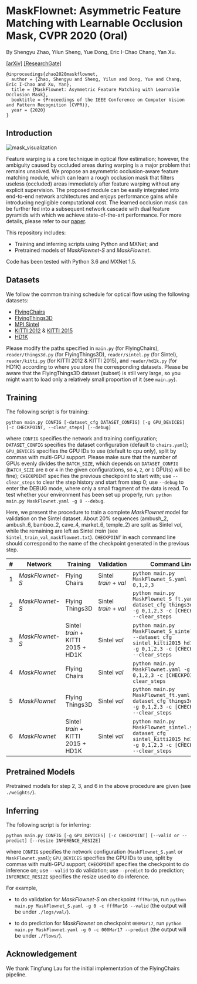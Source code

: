 # MaskFlownet: Asymmetric Feature Matching with Learnable Occlusion Mask, CVPR 2020 (Oral)

By Shengyu Zhao, Yilun Sheng, Yue Dong, Eric I-Chao Chang, Yan Xu.

[[arXiv]](https://arxiv.org/pdf/2003.10955.pdf) [[ResearchGate]](https://www.researchgate.net/publication/340115724)

```
@inproceedings{zhao2020maskflownet,
  author = {Zhao, Shengyu and Sheng, Yilun and Dong, Yue and Chang, Eric I-Chao and Xu, Yan},
  title = {MaskFlownet: Asymmetric Feature Matching with Learnable Occlusion Mask},
  booktitle = {Proceedings of the IEEE Conference on Computer Vision and Pattern Recognition (CVPR)},
  year = {2020}
}
```

## Introduction

![mask_visualization](./images/mask_visualization.gif)

Feature warping is a core technique in optical flow estimation; however, the ambiguity caused by occluded areas during warping is a major problem that remains unsolved. We propose an asymmetric occlusion-aware feature matching module, which can learn a rough occlusion mask that filters useless (occluded) areas immediately after feature warping without any explicit supervision. The proposed module can be easily integrated into end-to-end network architectures and enjoys performance gains while introducing negligible computational cost. The learned occlusion mask can be further fed into a subsequent network cascade with dual feature pyramids with which we achieve state-of-the-art performance. For more details, please refer to our [paper](https://arxiv.org/pdf/2003.10955.pdf).

This repository includes:

- Training and inferring scripts using Python and MXNet; and
- Pretrained models of *MaskFlownet-S* and *MaskFlownet*.

Code has been tested with Python 3.6 and MXNet 1.5.

## Datasets

We follow the common training schedule for optical flow using the following datasets:

- [FlyingChairs](https://lmb.informatik.uni-freiburg.de/resources/datasets/FlyingChairs.en.html)
- [FlyingThings3D](https://lmb.informatik.uni-freiburg.de/resources/datasets/SceneFlowDatasets.en.html)
- [MPI Sintel](http://sintel.is.tue.mpg.de/downloads)
- [KITTI 2012](http://www.cvlibs.net/datasets/kitti/eval_stereo_flow.php?benchmark=flow) & [KITTI 2015](http://www.cvlibs.net/datasets/kitti/eval_scene_flow.php?benchmark=flow)
- [HD1K](http://hci-benchmark.iwr.uni-heidelberg.de/)

Please modify the paths specified in `main.py` (for FlyingChairs), `reader/things3d.py` (for FlyingThings3D), `reader/sintel.py` (for Sintel), `reader/kitti.py` (for KITTI 2012 & KITTI 2015), and `reader/hd1k.py` (for HD1K) according to where you store the corresponding datasets. Please be aware that the FlyingThings3D dataset (subset) is still very large, so you might want to load only a relatively small proportion of it (see `main.py`).

## Training

The following script is for training:

`python main.py CONFIG [-dataset_cfg DATASET_CONFIG] [-g GPU_DEVICES] [-c CHECKPOINT, --clear_steps] [--debug]`

where `CONFIG` specifies the network and training configuration; `DATASET_CONFIG` specifies the dataset configuration (default to `chairs.yaml`); `GPU_DEVICES` specifies the GPU IDs to use (default to cpu only), split by commas with multi-GPU support. Please make sure that the number of GPUs evenly divides the `BATCH_SIZE`, which depends on `DATASET_CONFIG` (`BATCH_SIZE` are `8` or `4` in the given configurations, so `4`, `2`, or `1` GPU(s) will be fine); `CHECKPOINT` specifies the previous checkpoint to start with; use `--clear_steps` to clear the step history and start from step 0; use `--debug` to enter the DEBUG mode, where only a small fragment of the data is read. To test whether your environment has been set up properly, run: `python main.py MaskFlownet.yaml -g 0 --debug`.

Here, we present the procedure to train a complete *MaskFlownet* model for validation on the Sintel dataset. About 20% sequences (ambush_2, ambush_6, bamboo_2, cave_4, market_6, temple_2) are split as Sintel *val*, while the remaining are left as Sintel *train* (see `Sintel_train_val_maskflownet.txt`). `CHECKPOINT` in each command line should correspond to the name of the checkpoint generated in the previous step.

<center>

| # | Network         | Training         | Validation     | Command Line |
|---|---|---|---|---|
| 1 | *MaskFlownet-S* | Flying Chairs    | Sintel *train* + *val* | `python main.py MaskFlownet_S.yaml -g 0,1,2,3` |
| 2 | *MaskFlownet-S* | Flying Things3D  | Sintel *train* + *val* | `python main.py MaskFlownet_S_ft.yaml --dataset_cfg things3d.yaml -g 0,1,2,3 -c [CHECKPOINT] --clear_steps` |
| 3 | *MaskFlownet-S* | Sintel *train* + KITTI 2015 + HD1K | Sintel *val* | `python main.py MaskFlownet_S_sintel.yaml --dataset_cfg sintel_kitti2015_hd1k.yaml -g 0,1,2,3 -c [CHECKPOINT] --clear_steps` |
| 4 | *MaskFlownet*   | Flying Chairs    | Sintel *val* | `python main.py MaskFlownet.yaml -g 0,1,2,3 -c [CHECKPOINT] --clear_steps` |
| 5 | *MaskFlownet*   | Flying Things3D  | Sintel *val* | `python main.py MaskFlownet_ft.yaml --dataset_cfg things3d.yaml -g 0,1,2,3 -c [CHECKPOINT] --clear_steps` |
| 6 | *MaskFlownet*   | Sintel *train* + KITTI 2015 + HD1K | Sintel *val* | `python main.py MaskFlownet_sintel.yaml --dataset_cfg sintel_kitti2015_hd1k.yaml -g 0,1,2,3 -c [CHECKPOINT] --clear_steps` |

</center>

## Pretrained Models

Pretrained models for step 2, 3, and 6 in the above procedure are given (see `./weights/`).

## Inferring

The following script is for inferring:

`python main.py CONFIG [-g GPU_DEVICES] [-c CHECKPOINT] [--valid or --predict] [--resize INFERENCE_RESIZE]`

where `CONFIG` specifies the network configuration (`MaskFlownet_S.yaml` or `MaskFlownet.yaml`); `GPU_DEVICES` specifies the GPU IDs to use, split by commas with multi-GPU support; `CHECKPOINT` specifies the checkpoint to do inference on; use `--valid` to do validation; use `--predict` to do prediction; `INFERENCE_RESIZE` specifies the resize used to do inference.

For example,

- to do validation for *MaskFlownet-S* on checkpoint `fffMar16`, run `python main.py MaskFlownet_S.yaml -g 0 -c fffMar16 --valid` (the output will be under `./logs/val/`).

- to do prediction for *MaskFlownet* on checkpoint `000Mar17`, run `python main.py MaskFlownet.yaml -g 0 -c 000Mar17 --predict` (the output will be under `./flows/`).

## Acknowledgement

We thank Tingfung Lau for the initial implementation of the FlyingChairs pipeline.
